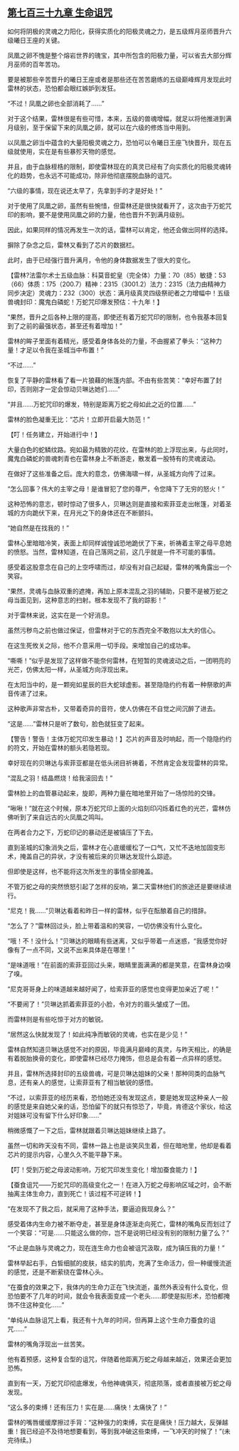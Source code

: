 ## [第七百三十九章 生命诅咒](https://www.xxbiquge.com/11_11222/8999756.html)


  如何将阴极的灵魂之力阳化，获得实质化的阳极灵魂之力，是五级辉月巫师晋升六级曦日王座的关键。

  凤凰之卵不愧是整个熔岩世界的瑰宝，其中所包含的阳极力量，可以省去大部分辉月巫师的百年苦功。

  要是被那些辛苦晋升的曦日王座或者是那些还在苦苦磨练的五级巅峰辉月发现此时雷林的状态，恐怕都会眼红嫉妒到发狂。

  “不过！凤凰之卵也全部消耗了……”

  对于这个结果，雷林很是有些可惜，本来，五级的兽魂增幅，就足以将他推进到满月级别，至于保留下来的凤凰之卵，就可以在六级的修炼当中用到。

  以凤凰之卵当中蕴含的大量阳极灵魂之力，恐怕可以令曦日王座飞快晋升，现在五级就使用，实在是有些暴殄天物的感觉。

  并且，由于血脉桎梏的限制，即使雷林现在的真灵已经有了向实质化的阳极灵魂转化的趋势，也永远不可能成功，除非他彻底摆脱血脉的诅咒。

  “六级的事情，现在说还太早了，先拿到手的才是好处！”

  对于使用了凤凰之卵，虽然有些惋惜，但雷林还是很快就看开了，这次由于万蛇咒印的影响，要不是使用凤凰之卵的力量，他也晋升不到满月级别。

  因此，如果同样的情况再发生一次的话，雷林可以肯定，他还会做出同样的选择。

  摒除了杂念之后，雷林又看到了芯片的数据栏。

  此时，由于已经强行晋升满月，令他的身体数据发生了很大的变化。

  【雷林?法雷尔术士五级血脉：科莫音蛇皇（完全体）力量：70（85）敏捷：53（66）体质：175（200.7）精神：2315（3001.2）法力：2315（法力由精神力同步决定）灵魂力：232（300）状态：满月级真灵四级祭祀者之力增幅中！五级兽魂封印：魔鬼白磷蛇！万蛇咒印爆发预估：十九年！】

  “果然，晋升之后各种上限的提高，即使还有着万蛇咒印的限制，也令我基本回复到了之前的最强状态，甚至还有着增加！”

  雷林的眸子里面有着精光，感受着身体各处的力量，不由握紧了拳头：“这种力量！才足以令我在圣城当中布置！”

  “不过……”

  恢复了平静的雷林看了看一片狼藉的帐篷内部。不由有些苦笑：“幸好布置了封印，否则刚才一定会惊动贝琳达她们……”

  “并且……万蛇咒印的爆发，特别是距离万蛇之母如此之近的位置……”

  雷林的脸色凝重无比：“芯片！立即开启最大防范！”

  【叮！任务建立，开始进行中！】

  大量白色的蛇鳞纹路。宛如最为精致的花纹，在雷林的脸上浮现出来，与此同时，魔鬼白磷蛇的兽魂刺青也在雷林身上不断游走，散发着一股特有的灵魂波动。

  在做好了这些准备之后。庞大的意念，仿佛海啸一样，从圣城方向传了过来。

  “怎么回事？伟大的主宰之母！是谁冒犯了您的尊严，令您降下了无穷的怒火！”

  这种恐怖的意志，顿时惊动了很多人，贝琳达则是直接和索菲亚走出帐篷，对着圣城的方向跪伏下来，在月光之下的身体还在不断颤抖。

  “她自然是在找我的！”

  雷林心里暗暗冷笑，表面上却同样诚惶诚恐地跪伏了下来，祈祷着主宰之母平息她的愤怒。当然，雷林知道，在自己落网之前，这几乎就是一件不可能的事情。

  感受着这股意念在自己的上空呼啸而过，却没有对自己起疑，雷林的嘴角露出一个笑容。

  “果然，灵魂与血脉双重的遮掩，再加上原本混乱之羽的辅助，只要不是被万蛇之母当面见到，这种意志的扫射。根本发现不了我的踪影！”

  对于雷林来说，这实在是一个好消息。

  虽然污秽鸟之前也做过保证，但雷林对于它的东西完全不敢抱以太大的信心。

  在这生死攸关之际，他不介意采用一切手段。来增加自己的成功率。

  “嘶嘶！”似乎是发现了这样做不能奈何雷林，在短暂的灵魂波动之后，一团明亮的光芒，仿佛太阳一样，从圣城方向浮现出来。

  在太阳当中的，是一颗宛如星辰的巨大蛇球虚影。甚至隐隐约约有着一种祭歌的声音传递了过来。

  这种歌声非常古朴，又带着奇异的音符，使人仿佛在不自觉之间沉醉了进去。

  “这是……”雷林只是听了数句，脸色就狂变了起来。

  【警告！警告！主体万蛇咒印发生暴动！】芯片的声音及时响起，而一个隐隐约约的符文，开始在雷林的额头若隐若现。

  幸好现在的贝琳达与索菲亚都是在低头闭目祈祷着，不然肯定会发现雷林的异常。

  “混乱之羽！结晶燃烧！给我滚回去！”

  雷林脸上的血管暴动起来，旋即，两种力量在暗地里开始了一场惊险的交锋。

  “啾啾！”就在这个时候，原本万蛇咒印上面的火焰刻印闪烁着红色的光芒，雷林仿佛听到了来自远古的火凤凰之鸣叫。

  在两者合力之下，万蛇印记的暴动还是被镇压了下去。

  直到圣城的幻象消失之后，雷林才在心底缓缓松了一口气，又忙不迭地加固变形术，掩盖自己的异状，才没有被后来的贝琳达发现什么踪迹。

  但即使是这样，也不能将这次所发生的事情全部掩盖。

  不管万蛇之母的突然愤怒引起了怎样的反响，第二天雷林他们的旅途还是要继续进行。

  “尼克！我……”贝琳达看着和昨日一样的雷林，似乎在酝酿着自己的措辞。

  “怎么了？”雷林回过头，脸上带着温和的笑容，一切仿佛没有什么变化。

  “哦！不！没什么！”贝琳达的眼睛有些迷离，又似乎带着一点迷惑，“我感觉你好像有了一点不同，又说不出来具体是在哪里！”

  “是味道哦！”在前面的索菲亚回过头来，眼睛里面满满的都是笑意，在雷林身边嗅了嗅。

  “尼克哥哥身上的味道越来越好闻了，给索菲亚的感觉也变得更加亲近了呢！”

  “不要闹了！”贝琳达抓着索菲亚的小脸，令对方的眉头皱成了一团。

  而雷林则是有些吃惊于对方的敏锐。

  “居然这么快就发现了！如此纯净而敏锐的灵魂，也实在是少见！”

  雷林自然知道贝琳达感觉不对的原因，毕竟满月巅峰的真灵，与昨天相比，的确是有着脱胎换骨的变化，即使雷林已经尽力掩饰，但总是会有着一点异样的感觉。

  并且，雷林所选择封印的五级兽魂，可是贝琳达姐妹的父亲！那种同类的血脉气息，还有亲人的感觉，让索菲亚有了相当敏锐的感悟。

  “不过，以索菲亚的经历来看，恐怕她还没有发现这点，要是她发现这种亲人一般的感觉是来自她父亲的话，恐怕留下的就只有惊恐了，毕竟，肯德这个家伙，给这对姐妹可没有留下什么好印象……”

  稍微感慨了一下之后，雷林就跟着贝琳达姐妹继续上路了。

  虽然一切和昨天没有不同，雷林一路上也是谈笑风生着，但在暗地里，他却是看着芯片的提示内容，心里久久不能平静下来。

  【叮！受到万蛇之母波动影响，万蛇咒印发生变化！增加蚕食能力！】

  【蚕食诅咒——万蛇咒印的高级变化之一！在进入万蛇之母影响区域之时，会不断抽离主体生命力，直到死亡！该过程不可逆转！】

  “在发现不了我之后，就采用了这种手法，要逼迫我现身么？”

  感受着体内生命力被不断夺走，甚至是身体逐渐走向死亡，雷林的嘴角反而划过了一个笑容：“可是……只能这么做的你，岂不是说明已经没有别的限制力量了么？”

  “不止是血脉与灵魂之力，现在连生命力也会被诅咒汲取，成为镇压我的力量！”

  雷林举起右手，白皙细腻的皮肤，结实的肌肉，充满了生命活力，但一种缓慢流逝的感觉，还是不断萦绕在雷林心头。

  “在蚕食的效果之下，我体内的生命力正在飞快流逝，虽然外表没有什么变化，但恐怕要不了几年的时间，就会令我表面变成一个老头……即使是拟形术，恐怕都掩饰不住这种变化……”

  “单纯从血脉诅咒上看，我还有十九年的时间，但再算上这个生命力蚕食的诅咒……”

  雷林的嘴角浮现出一丝苦笑。

  他有着预感，这种复合型的诅咒，伴随着他距离万蛇之母越来越近，效果还会更加恐怖。

  直到有一天，万蛇咒印彻底爆发，令他神魂俱灭，彻底陨落，或者直接被万蛇之母发现。

  “这么多的束缚！还有压力！实在是……痛快！太痛快了！”

  雷林的嘴唇缓缓摩擦过手背：“这种强力的束缚，实在是痛快！压力越大，反弹越重！我已经迫不及待地想要看到，等到我冲破这些束缚，一飞冲天的时候了！”(未完待续。)
